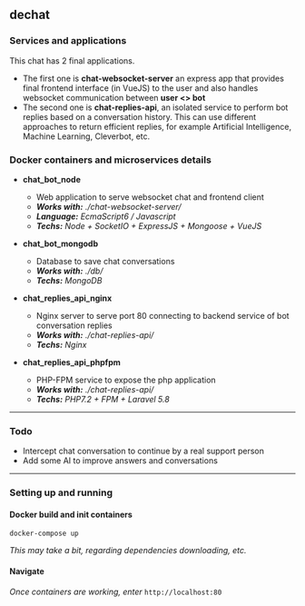## dechat

### Services and applications
This chat has 2 final applications. 
- The first one is **chat-websocket-server** an express app that provides final frontend interface (in VueJS) to the user and also handles websocket communication between **user <> bot**
- The second one is **chat-replies-api**, an isolated service to perform bot replies  based on a conversation history. This can use different approaches to return efficient replies, for example Artificial Intelligence, Machine Learning, Cleverbot, etc.


### Docker containers and microservices details

-  **chat_bot_node** 
	- Web application to serve websocket chat and frontend client
	- ***Works with:** ./chat-websocket-server/*
	- ***Language:** EcmaScript6 / Javascript*
	- ***Techs:** Node + SocketIO + ExpressJS + Mongoose + VueJS*

-  **chat_bot_mongodb** 
	- Database to save chat conversations
	- ***Works with:** ./db/*
	- ***Techs:** MongoDB*

-  **chat_replies_api_nginx** 
 	- Nginx server to serve port 80 connecting to backend service of bot conversation replies
	- ***Works with:** ./chat-replies-api/*
	- ***Techs:** Nginx*

-  **chat_replies_api_phpfpm** 
 	- PHP-FPM service to expose the php application
	- ***Works with:** ./chat-replies-api/*
	- ***Techs:** PHP7.2 + FPM + Laravel 5.8*
  
---
### Todo

- Intercept chat conversation to continue by a real support person
- Add some AI to improve answers and conversations

---

### Setting up and running
#### Docker build and init containers
```docker-compose up```

*This may take a bit, regarding dependencies downloading, etc.*

#### Navigate
*Once containers are working, enter*
```http://localhost:80```
